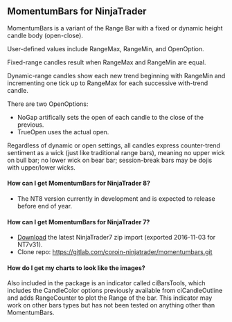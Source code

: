 ## MomentumBars for NinjaTrader

MomentumBars is a variant of the Range Bar with a fixed or dynamic height candle body (open-close).

User-defined values include RangeMax, RangeMin, and OpenOption.

Fixed-range candles result when RangeMax and RangeMin are equal.

Dynamic-range candles show each new trend beginning with RangeMin and incrementing one tick up to RangeMax for each successive with-trend candle.

There are two OpenOptions:
* NoGap artifically sets the open of each candle to the close of the previous.
* TrueOpen uses the actual open.

Regardless of dynamic or open settings, all candles express counter-trend sentiment as a wick (just like traditional range bars), meaning no upper wick on bull bar; no lower wick on bear bar; session-break bars may be dojis with upper/lower wicks.

#### How can I get MomentumBars for NinjaTrader 8?

* The NT8 version currently in development and is expected to release before end of year.

#### How can I get MomentumBars for NinjaTrader 7?

* [Download](https://gitlab.com/coroin-ninjatrader/momentumbars/raw/master/bin/MomentumBarsType7.zip) the latest NinjaTrader7 zip import (exported 2016-11-03 for NT7v31).
* Clone repo: https://gitlab.com/coroin-ninjatrader/momentumbars.git

#### How do I get my charts to look like the images?

Also included in the package is an indicator called ciBarsTools, which includes the CandleColor options previously available from ciCandleOutline and adds RangeCounter to plot the Range of the bar. This indicator may work on other bars types but has not been tested on anything other than MomentumBars.

